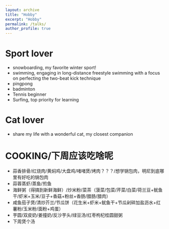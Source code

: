 ```yaml
---
layout: archive
title: "Hobby"
excerpt: "Hobby"
permalink: /talks/
author_profile: true
---
```


Sport lover
======
* snowboarding, my favorite winter sport!
* swimming, engaging in long-distance freestyle swimming with a focus on perfecting the two-beat kick technique
* pingpong
* badminton
* Tennis beginner
* Surfing, top priority for learning


Cat lover
======
* share my life with a wonderful cat, my closest companion


COOKING/下周应该吃啥呢
======
* 蒜香排骨/红烧肉/黄焖鸡/大盘鸡/啫啫煲/烤肉？？？/想学锅包肉，明尼到底哪里有好吃的锅包肉
* 蒜蓉蒸虾/蒸鱼/煎鱼
* 海鲜粥（得搞到新鲜海鲜）/炒米粉/菜茶（菠菜/包菜/芹菜/白菜/荷兰豆+鱿鱼干/虾米+玉米/豆子+香菇+粉丝+香肠/腊肠/腊肉）
* 咸鱼茄子煲/清炒芥兰/节瓜饼（花生米+虾米+鱿鱼干+节瓜剁碎加盐沥水+红薯粉/玉米粉/面粉+鸡蛋）
* 芋圆/双皮奶/姜撞奶/反沙芋头/绿豆汤/红枣枸杞桂圆甜粥
* 下周煲个汤
